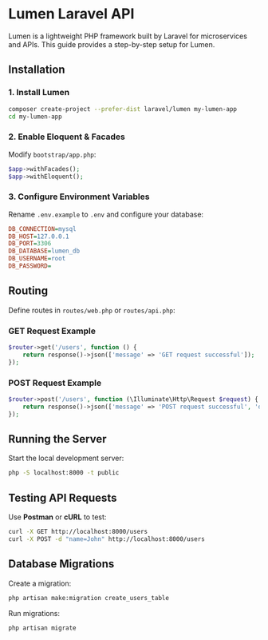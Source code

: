 # Lumen Laravel API

Lumen is a lightweight PHP framework built by Laravel for microservices and APIs. This guide provides a step-by-step setup for Lumen.

## Installation

### 1. Install Lumen
```sh
composer create-project --prefer-dist laravel/lumen my-lumen-app
cd my-lumen-app
```

### 2. Enable Eloquent & Facades
Modify `bootstrap/app.php`:
```php
$app->withFacades();
$app->withEloquent();
```

### 3. Configure Environment Variables
Rename `.env.example` to `.env` and configure your database:
```ini
DB_CONNECTION=mysql
DB_HOST=127.0.0.1
DB_PORT=3306
DB_DATABASE=lumen_db
DB_USERNAME=root
DB_PASSWORD=
```

## Routing
Define routes in `routes/web.php` or `routes/api.php`:

### GET Request Example
```php
$router->get('/users', function () {
    return response()->json(['message' => 'GET request successful']);
});
```

### POST Request Example
```php
$router->post('/users', function (\Illuminate\Http\Request $request) {
    return response()->json(['message' => 'POST request successful', 'data' => $request->all()]);
});
```

## Running the Server
Start the local development server:
```sh
php -S localhost:8000 -t public
```

## Testing API Requests
Use **Postman** or **cURL** to test:
```sh
curl -X GET http://localhost:8000/users
curl -X POST -d "name=John" http://localhost:8000/users
```

## Database Migrations
Create a migration:
```sh
php artisan make:migration create_users_table
```
Run migrations:
```sh
php artisan migrate
```
